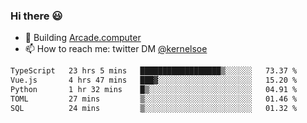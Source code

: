 ### Hi there 😃

- 🔨 Building [Arcade.computer](https://arcade.computer)
- 📫 How to reach me: twitter DM [@kernelsoe](https://twitter.com/kernelsoe)

<!--START_SECTION:waka-->

```txt
TypeScript   23 hrs 5 mins   ██████████████████▒░░░░░░   73.37 %
Vue.js       4 hrs 47 mins   ███▓░░░░░░░░░░░░░░░░░░░░░   15.20 %
Python       1 hr 32 mins    █▒░░░░░░░░░░░░░░░░░░░░░░░   04.91 %
TOML         27 mins         ▒░░░░░░░░░░░░░░░░░░░░░░░░   01.46 %
SQL          24 mins         ▒░░░░░░░░░░░░░░░░░░░░░░░░   01.32 %
```

<!--END_SECTION:waka-->
